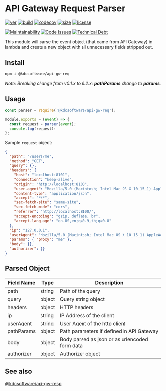 # API Gateway Request Parser

[![ver](https://img.shields.io/npm/v/@kdcsoftware/api-gw-req?style=for-the-badge)](https://www.npmjs.com/package/@kdcsoftware/api-gw-req)
[![build](https://img.shields.io/github/workflow/status/kdcsoftware/api-gw-req/build?style=for-the-badge)](https://github.com/kdcsoftware/api-gw-req/actions?query=workflow%3Abuild)
[![codecov](https://img.shields.io/codecov/c/github/kdcsoftware/api-gw-req?style=for-the-badge)](https://codecov.io/gh/kdcsoftware/api-gw-req)
[![size](https://img.shields.io/bundlephobia/min/@kdcsoftware/api-gw-req?style=for-the-badge)](https://bundlephobia.com/result?p=@kdcsoftware/api-gw-req)
[![license](https://img.shields.io/github/license/kdcsoftware/api-gw-req?style=for-the-badge)](https://github.com/kdcsoftware/api-gw-req/blob/master/LICENSE)

[![Maintainability](https://img.shields.io/codeclimate/maintainability/kdcsoftware/api-gw-req?style=for-the-badge)](https://api.codeclimate.com/v1/badges/1b3fb72854c0f527cd26/maintainability) [![Code Issues](https://img.shields.io/codeclimate/issues/kdcsoftware/api-gw-req?style=for-the-badge)](https://codeclimate.com/github/kdcsoftware/api-gw-req/issues)
[![Technical Debt](https://img.shields.io/codeclimate/tech-debt/kdcsoftware/api-gw-req?style=for-the-badge)](https://codeclimate.com/github/kdcsoftware/api-gw-req/trends/technical_debt)

This module will parse the event object (that came from API Gateway) in lambda and create a new object with all unnecessary fields stripped out.

## Install

```bash
npm i @kdcsoftware/api-gw-req
```

_Note: Breaking change from v0.1.x to 0.2.x: **pathParams** change to **params**._

## Usage

```js
const parser = require('@kdcsoftware/api-gw-req');

module.exports = (event) => {
  const request = parser(event);
  console.log(request);
};
```

Sample `request` object:

```json
{
  "path": "/users/me",
  "method": "GET",
  "query": {},
  "headers": {
    "host": "localhost:8101",
    "connection": "keep-alive",
    "origin": "http://localhost:8100",
    "user-agent": "Mozilla/5.0 (Macintosh; Intel Mac OS X 10_15_1) AppleWebKit/537.36 (KHTML, like Gecko) Chrome/78.0.3904.97 Safari/537.36",
    "content-type": "application/json",
    "accept": "*/*",
    "sec-fetch-site": "same-site",
    "sec-fetch-mode": "cors",
    "referrer": "http://localhost:8100/",
    "accept-encoding": "gzip, deflate, br",
    "accept-language": "en-US,en;q=0.9,th;q=0.8"
  },
  "ip": "127.0.0.1",
  "userAgent": "Mozilla/5.0 (Macintosh; Intel Mac OS X 10_15_1) AppleWebKit/537.36 (KHTML, like Gecko) Chrome/78.0.3904.97 Safari/537.36",
  "params": { "proxy": "me" },
  "body": {},
  "authorizer": {}
}
```

## Parsed Object

| Field Name | Type   | Description                                     |
| ---------- | ------ | ----------------------------------------------- |
| path       | string | Path of the query                               |
| query      | object | Query string object                             |
| headers    | object | HTTP headers                                    |
| ip         | string | IP Address of the client                        |
| userAgent  | string | User Agent of the http client                   |
| pathParams | object | Path parameters if defined in API Gateway       |
| body       | object | Body parsed as json or as urlencoded form data. |
| authorizer | object | Authorizer object                               |

## See also

[@kdcsoftware/api-gw-resp](https://github.com/kdcsoftware/api-gw-resp)
